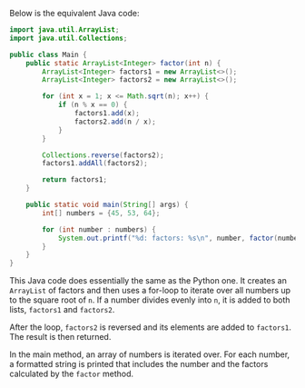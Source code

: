 Below is the equivalent Java code:

```java
import java.util.ArrayList;
import java.util.Collections;

public class Main {
    public static ArrayList<Integer> factor(int n) {
        ArrayList<Integer> factors1 = new ArrayList<>();
        ArrayList<Integer> factors2 = new ArrayList<>();

        for (int x = 1; x <= Math.sqrt(n); x++) {
            if (n % x == 0) {
                factors1.add(x);
                factors2.add(n / x);
            }
        }

        Collections.reverse(factors2);
        factors1.addAll(factors2);

        return factors1;
    }

    public static void main(String[] args) {
        int[] numbers = {45, 53, 64};

        for (int number : numbers) {
            System.out.printf("%d: factors: %s\n", number, factor(number));
        }
    }
}
```

This Java code does essentially the same as the Python one. It creates an `ArrayList` of factors and then uses a for-loop to iterate over all numbers up to the square root of `n`. If a number divides evenly into `n`, it is added to both lists, `factors1` and `factors2`.

After the loop, `factors2` is reversed and its elements are added to `factors1`. The result is then returned.

In the main method, an array of numbers is iterated over. For each number, a formatted string is printed that includes the number and the factors calculated by the `factor` method.
